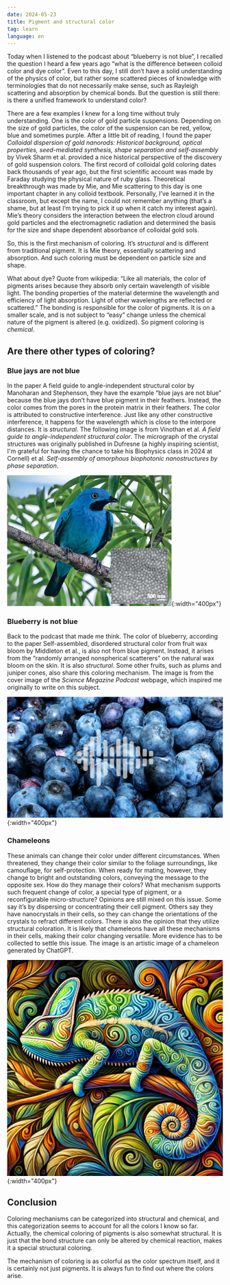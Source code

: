 ```yaml
---
date: 2024-05-23
title: Pigment and structural color
tag: learn
language: en
---
```


Today when I listened to the podcast about “blueberry is not blue”, I recalled the question I heard a few years ago “what is the difference between colloid color and dye color”. Even to this day, I still don’t have a solid understanding of the physics of color, but rather some scattered pieces of knowledge with terminologies that do not necessarily make sense, such as Rayleigh scattering and absorption by chemical bonds. But the question is still there: is there a unified framework to understand color?

There are a few examples I knew for a long time without truly understanding. One is the color of gold particle suspensions. Depending on the size of gold particles, the color of the suspension can be red, yellow, blue and sometimes purple. After a little bit of reading, I found the paper *Colloidal dispersion of gold nanorods: Historical background, optical properties, seed-mediated synthesis, shape separation and self-assembly* by Vivek Sharm et al. provided a nice historical perspective of the discovery of gold suspension colors. The first record of colloidal gold coloring dates back thousands of year ago, but the first scientific account was made by Faraday studying the physical nature of ruby glass. Theoretical breakthrough was made by Mie, and Mie scattering to this day is one important chapter in any colloid textbook. Personally, I’ve learned it in the classroom, but except the name, I could not remember anything (that’s a shame, but at least I’m trying to pick it up when it catch my interest again). Mie’s theory considers the interaction between the electron cloud around gold particles and the electromagnetic radiation and determined the basis for the size and shape dependent absorbance of colloidal gold sols. 

So, this is the first mechanism of coloring. It’s *structural* and is different from traditional pigment. It is Mie theory, essentially scattering and absorption. And such coloring must be dependent on particle size and shape.

What about dye? Quote from wikipedia: “Like all materials, the color of pigments arises because they absorb only certain wavelength of visible light. The bonding properties of the material determine the wavelength and efficiency of light absorption. Light of other wavelengths are reflected or scattered.” The bonding is responsible for the color of pigments. It is on a smaller scale, and is not subject to “easy” change unless the chemical nature of the pigment is altered (e.g. oxidized). So pigment coloring is *chemical*.

## Are there other types of coloring? 

### Blue jays are not blue

In the paper A field guide to angle-independent structural color by Manoharan and Stephenson, they have the example “blue jays are not blue” because the blue jays don’t have blue pigment in their feathers. Instead, the color comes from the pores in the protein matrix in their feathers. The color is attributed to constructive interference. Just like any other constructive interference, it happens for the wavelength which is close to the interpore distances. It is *structural*. The following image is from Vinothan et al. *A field guide to angle-independent structural color*. The micrograph of the crystal structures was originally published in Dufresne (a highly inspiring scientist, I'm grateful for having the chance to take his Biophysics class in 2024 at Cornell) et al. *Self-assembly of amorphous biophotonic nanostructures by phase separation*.

![picture 0](/assets/images/2025/02/blue-jay.png){:width="400px"}

### Blueberry is not blue

Back to the podcast that made me think. The color of blueberry, according to the paper Self-assembled, disordered structural color from fruit wax bloom by Middleton et al., is also not from blue pigment. Instead, it arises from the “randomly arranged nonspherical scatterers” on the natural wax bloom on the skin. It is also *structural*. Some other fruits, such as plums and juniper cones, also share this coloring mechanism. The image is from the cover image of the *Science Megazine Podcast* webpage, which inspired me originally to write on this subject.

![picture 1](/assets/images/2025/02/blueberry.png){:width="400px"}

### Chameleons

These animals can change their color under different circumstances. When threatened, they change their color similar to the foliage surroundings, like camouflage, for self-protection. When ready for mating, however, they change to bright and outstanding colors, conveying the message to the opposite sex. How do they manage their colors? What mechanism supports such frequent change of color, a special type of pigment, or a reconfigurable micro-structure? Opinions are still mixed on this issue. Some say it’s by dispersing or concentrating their cell pigment. Others say they have nanocrystals in their cells, so they can change the orientations of the crystals to refract different colors. There is also the opinion that they utilize structural coloration. It is likely that chameleons have all these mechanisms in their cells, making their color changing versatile. More evidence has to be collected to settle this issue. The image is an artistic image of a chameleon generated by ChatGPT.

![picture 2](/assets/images/2025/02/chameleon.png){:width="400px"}


## Conclusion

Coloring mechanisms can be categorized into structural and chemical, and this categorization seems to account for all the colors I know so far. Actually, the chemical coloring of pigments is also somewhat structural. It is just that the bond structure can only be altered by chemical reaction, makes it a special structural coloring. 

The mechanism of coloring is as colorful as the color spectrum itself, and it is certainly not just pigments. It is always fun to find out where the colors arise. 

